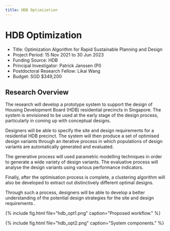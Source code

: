 ```yaml
---
title: HDB Optimization
---
```

# HDB Optimization

- Title: Optimization Algorithm for Rapid Sustainable Planning and Design
- Project Period: 15 Nov 2021 to 30 Jun 2023
- Funding Source: HDB
- Principal Investigator: Patrick Janssen (PI)
- Postdoctoral Research Fellow: Likai Wang
- Budget: SGD $349,200

## Research Overview

The research will develop a prototype system to support the design of Housing Development Board
(HDB) residential precincts in Singapore. The system is envisioned to be used at the early stage of
the design process, particularly in coming up with conceptual designs. 

Designers will be able to specify the site and design requirements for a residential HDB
precinct. The system will then produce a set of optimised design variants through an iterative
process in which populations of design variants are automatically generated and evaluated.

The generative process will used parametric modelling techniques in order to generate a wide variety
of design variants. The evaluative process will analyse the design variants using various
 performance indicators. 

Finally, after the optimisation process is complete, a clustering algorithm will also be developed
to extract out distinctively different optimal designs.

Through such a process, designers will be able to develop a better understanding of the potential
design strategies for the site and design requirements .

{% include fig.html file="hdb_opt1.png" caption="Proposed workflow." %}

{% include fig.html file="hdb_opt2.png" caption="System components." %}
